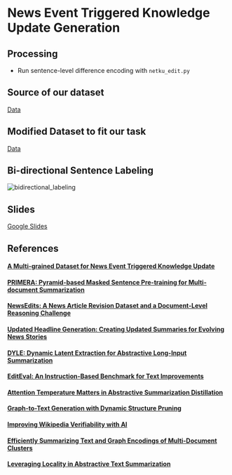 # News Event Triggered Knowledge Update Generation

## Processing 
- Run sentence-level difference encoding with `netku_edit.py`

## Source of our dataset
[Data](https://github.com/hhhuang/NetKu)

## Modified Dataset to fit our task
[Data](https://drive.google.com/drive/folders/1fMz10Dts2pxFp0Hz_-EVYoBJEEZERGsL?usp=sharing)

## Bi-directional Sentence Labeling
![bidirectional_labeling](https://raw.githubusercontent.com/theQuert/NetKu_Processing/main/bi_labeling.png)

## Slides
[Google Slides](https://docs.google.com/presentation/d/1Wku83ckWwYP26hAqMmsWmURScCrNR5B7aWaKZAYEspg/edit?usp=sharing)

## References
#### [A Multi-grained Dataset for News Event Triggered Knowledge Update](https://dl.acm.org/doi/10.1145/3511808.3557537)
#### [PRIMERA: Pyramid-based Masked Sentence Pre-training for Multi-document Summarization](https://github.com/allenai/PRIMER)
#### [NewsEdits: A News Article Revision Dataset and a Document-Level Reasoning Challenge](https://github.com/isi-nlp/NewsEdits)
#### [Updated Headline Generation: Creating Updated Summaries for Evolving News Stories](https://aclanthology.org/2022.acl-long.446)
#### [DYLE: Dynamic Latent Extraction for Abstractive Long-Input Summarization](https://ui.adsabs.harvard.edu/abs/2021arXiv211008168M)
#### [EditEval: An Instruction-Based Benchmark for Text Improvements](https://ui.adsabs.harvard.edu/abs/2022arXiv220913331D)
#### [Attention Temperature Matters in Abstractive Summarization Distillation](https://ui.adsabs.harvard.edu/abs/2021arXiv210603441Z)
#### [Graph-to-Text Generation with Dynamic Structure Pruning](https://ui.adsabs.harvard.edu/abs/2022arXiv220907258L)
#### [Improving Wikipedia Verifiability with AI](https://ui.adsabs.harvard.edu/abs/2022arXiv220706220P)
#### [Efficiently Summarizing Text and Graph Encodings of Multi-Document Clusters](https://aclanthology.org/2021.naacl-main.380)
#### [Leveraging Locality in Abstractive Text Summarization](https://ui.adsabs.harvard.edu/abs/2022arXiv220512476L)
